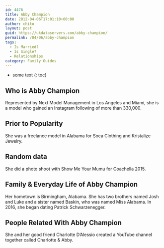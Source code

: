 ```yaml
---
id: 4476
title: Abby Champion
date: 2012-04-06T17:01:10+00:00
author: chito
layout: post
guid: https://ukdataservers.com/abby-champion/
permalink: /04/06/abby-champion
tags:
  - Is Married?
  - Is Single?
  - Relationships
category: Family Guides
---
```


* some text
{: toc}
          
          
## Who is  Abby Champion
                  
                  
                  
Represented by Next Model Management in Los Angeles and Miami, she is a model who gained an Instagram following of more than 330,000.
                  
                
                
                
## Prior to Popularity 
                  
                  
                  
She was a freelance model in Alabama for Soca Clothing and Kristalize Jewelry.
                  
                
                
                
## Random data 
                  
                  
                  
She did a photo shoot with Show Me Your Mumu for Coachella 2015.
                  
                
                
                
## Family & Everyday Life of Abby Champion
                  
                  
                  
Her hometown is Birmingham, Alabama. She has two brothers named Josh and Luke and a sister named Baskin, who was named Miss Alabama. In 2016, she began dating Patrick Schwarzenegger.
                  
                
                
                
## People Related With  Abby Champion
                  
                  
                  
She and her good friend Charlotte D&#8217;Alessio created a YouTube channel together called Charlotte & Abby.
                  
                
              
            
          
          
          
    
    
  
